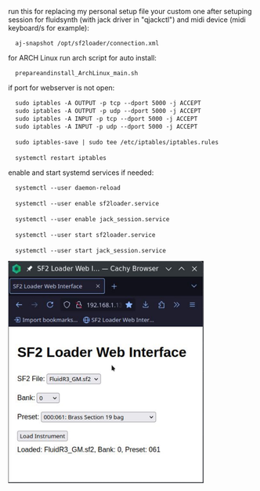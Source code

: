 run this for replacing  my personal setup file your custom one after  setuping session for fluidsynth (with jack driver in "qjackctl") and midi device (midi keyboard/s for example):

      aj-snapshot /opt/sf2loader/connection.xml

for ARCH Linux run arch script for auto install:

      prepareandinstall_ArchLinux_main.sh

if port for webserver is not open:

      sudo iptables -A OUTPUT -p tcp --dport 5000 -j ACCEPT
      sudo iptables -A OUTPUT -p udp --dport 5000 -j ACCEPT
      sudo iptables -A INPUT -p tcp --dport 5000 -j ACCEPT
      sudo iptables -A INPUT -p udp --dport 5000 -j ACCEPT

      sudo iptables-save | sudo tee /etc/iptables/iptables.rules

      systemctl restart iptables
  
  
enable and start systemd services if needed:


      systemctl --user daemon-reload

      systemctl --user enable sf2loader.service

      systemctl --user enable jack_session.service

      systemctl --user start sf2loader.service

      systemctl --user start jack_session.service


  <img width="399" alt="screen" src="https://github.com/stpf99/SF2Loader/blob/12447302433bc8e8bfea74be4c2a7e419dd29f0e/screen.jpg">




